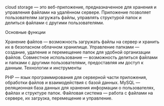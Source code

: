 cloud storage — это веб-приложение, предназначенное для хранения и управления файлами на удалённом сервере. Приложение позволяет пользователям загружать файлы, управлять структурой папок и делиться файлами с другими пользователями.

Основные функции

Хранение файлов — возможность загружать файлы на сервер и хранить их в безопасном облачном хранилище.
Управление папками — создание, удаление и перемещение папок для удобной организации файлов.
Совместное использование — возможность делиться файлами и папками с другими пользователями, предоставляя им доступ к данным.
Технологии и инструменты

PHP — язык программирования для серверной части приложения, обработки файлов и взаимодействия с базой данных.
MySQL — реляционная база данных для хранения информации о пользователях, файлах и структуре папок.
Файловая система — работа с файлами на сервере, их загрузка, перемещение и управление.
